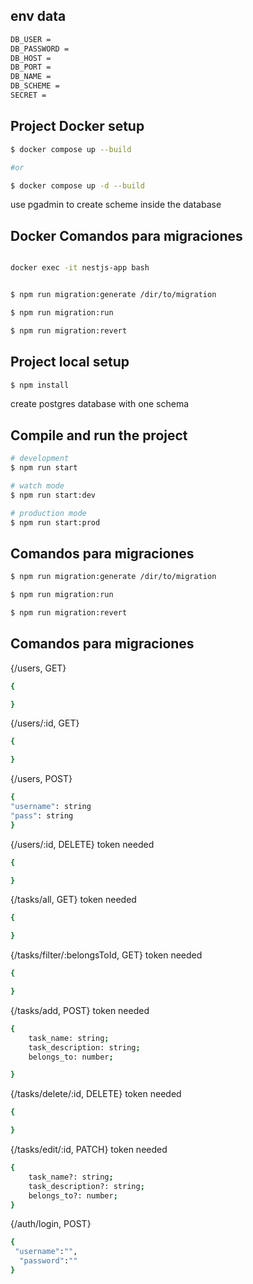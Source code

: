 ## env data
```bash
DB_USER = 
DB_PASSWORD = 
DB_HOST = 
DB_PORT = 
DB_NAME = 
DB_SCHEME = 
SECRET = 
```

## Project Docker setup
```bash
$ docker compose up --build 

#or 

$ docker compose up -d --build 
```
use pgadmin to create scheme inside the database

## Docker Comandos para migraciones

```bash

docker exec -it nestjs-app bash


$ npm run migration:generate /dir/to/migration

$ npm run migration:run 

$ npm run migration:revert
```


## Project local setup 

```bash
$ npm install

```
create postgres database with one schema


## Compile and run the project

```bash
# development
$ npm run start

# watch mode
$ npm run start:dev

# production mode
$ npm run start:prod
```

## Comandos para migraciones

```bash
$ npm run migration:generate /dir/to/migration

$ npm run migration:run 

$ npm run migration:revert
```


## Comandos para migraciones
{/users, GET}
```bash
{

}
```

{/users/:id, GET}
```bash
{

}
```

{/users, POST}
```bash
{
"username": string
"pass": string
}
```

{/users/:id, DELETE}
token needed
```bash
{

}
```

{/tasks/all, GET}
token needed
```bash
{

}
```

{/tasks/filter/:belongsToId, GET}
token needed
```bash
{

}
```

{/tasks/add, POST}
token needed
```bash
{
    task_name: string;            
    task_description: string;     
    belongs_to: number;

}
```

{/tasks/delete/:id, DELETE}
token needed
```bash
{

}
```

{/tasks/edit/:id, PATCH}
token needed
```bash
{
    task_name?: string;            
    task_description?: string;     
    belongs_to?: number;      
}
```

{/auth/login, POST}
```bash
{
 "username":"",
  "password":""
}
```